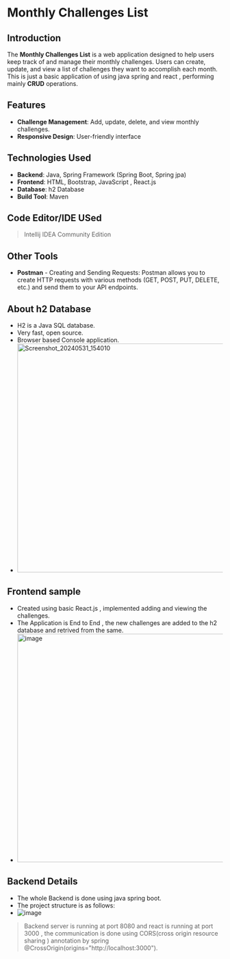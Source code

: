 # Monthly Challenges List

## Introduction
The **Monthly Challenges List** is a web application designed to help users keep track of and manage their monthly challenges. Users can create, update, and view a list of challenges they want to accomplish each month.
This is just a basic application of using java spring and react , performing mainly **CRUD** operations.

## Features
- **Challenge Management**: Add, update, delete, and view monthly challenges.
- **Responsive Design**: User-friendly interface 


## Technologies Used
- **Backend**: Java, Spring Framework (Spring Boot, Spring jpa)
- **Frontend**: HTML, Bootstrap, JavaScript , React.js
- **Database**: h2 Database
- **Build Tool**: Maven

## Code Editor/IDE USed
> Intellij IDEA Community Edition

## Other Tools
- **Postman** - Creating and Sending Requests: Postman allows you to create HTTP requests with various methods (GET, POST, PUT, DELETE, etc.) and send them to your API endpoints.

## About h2 Database 
- H2 is a Java SQL database.
- Very fast, open source.
- Browser based Console application.
- <img width="533" alt="Screenshot_20240531_154010" src="https://github.com/sureshmrd/MonthlyChallengeApp/assets/123853377/0ab03cfb-b3fb-49b6-bd64-c1f5c2de44f8">

## Frontend sample 
- Created using basic React.js , implemented adding and viewing the challenges.
- The Application is End to End , the new challenges are added to the h2 database and retrived from the same.
- <img width="532" alt="image" src="https://github.com/sureshmrd/MonthlyChallengeApp/assets/123853377/b188a732-c562-44f9-8c11-816c2d7e42b0">

## Backend Details
- The whole Backend is done using java spring boot.
- The project structure is as follows:
- ![image](https://github.com/sureshmrd/MonthlyChallengeApp/assets/123853377/cdbbad6c-2c3e-4938-811f-b80a95a7fdc3)

> Backend server is running at port 8080 and react is running at port 3000 , the communication is done using CORS(cross origin resource sharing ) annotation by spring @CrossOrigin(origins="http://localhost:3000").


